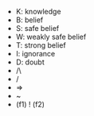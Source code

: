 - K: knowledge
- B: belief
- S: safe belief
- W: weakly safe belief
- T: strong belief
- I: ignorance
- D: doubt
- /\
- \/
- =>
- ~
- (f1) ! (f2)